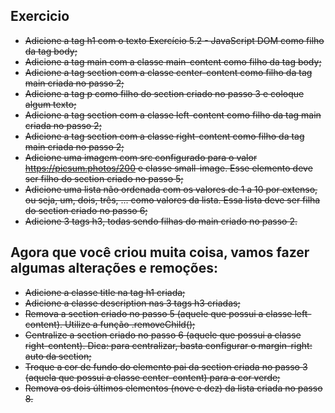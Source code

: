 ## Exercicio

- ~~Adicione a tag h1 com o texto Exercício 5.2 - JavaScript DOM como filho da tag body;~~
- ~~Adicione a tag main com a classe main-content como filho da tag body;~~
- ~~Adicione a tag section com a classe center-content como filho da tag main criada no passo 2;~~
- ~~Adicione a tag p como filho do section criado no passo 3 e coloque algum texto;~~
- ~~Adicione a tag section com a classe left-content como filho da tag main criada no passo 2;~~
- ~~Adicione a tag section com a classe right-content como filho da tag main criada no passo 2;~~
- ~~Adicione uma imagem com src configurado para o valor https://picsum.photos/200 e classe small-image. Esse elemento deve ser filho do section criado no passo 5;~~
- ~~Adicione uma lista não ordenada com os valores de 1 a 10 por extenso, ou seja, um, dois, três, ... como valores da lista. Essa lista deve ser filha do section criado no passo 6;~~
- ~~Adicione 3 tags h3, todas sendo filhas do main criado no passo 2.~~

## Agora que você criou muita coisa, vamos fazer algumas alterações e remoções:

- ~~Adicione a classe title na tag h1 criada;~~
- ~~Adicione a classe description nas 3 tags h3 criadas;~~
- ~~Remova a section criado no passo 5 (aquele que possui a classe left-content). Utilize a função .removeChild();~~
- ~~Centralize a section criado no passo 6 (aquele que possui a classe right-content). Dica: para centralizar, basta configurar o margin-right: auto da section;~~
- ~~Troque a cor de fundo do elemento pai da section criada no passo 3 (aquela que possui a classe center-content) para a cor verde;~~
- ~~Remova os dois últimos elementos (nove e dez) da lista criada no passo 8.~~
